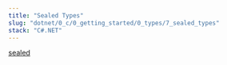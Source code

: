 ```yaml
---
title: "Sealed Types"
slug: "dotnet/0_c/0_getting_started/0_types/7_sealed_types"
stack: "C#.NET"
---
```


[sealed](https://learn.microsoft.com/en-us/dotnet/csharp/language-reference/keywords/sealed)